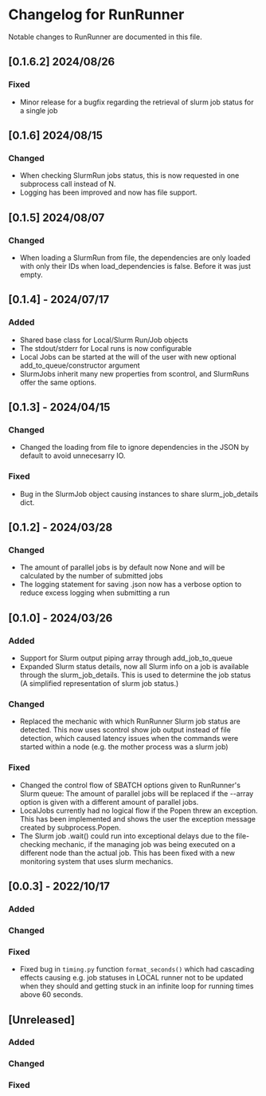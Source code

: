 # Changelog for RunRunner

Notable changes to RunRunner are documented in this file.

## [0.1.6.2] 2024/08/26

### Fixed
- Minor release for a bugfix regarding the retrieval of slurm job status for a single job

## [0.1.6] 2024/08/15

### Changed
- When checking SlurmRun jobs status, this is now requested in one subprocess call instead of N.
- Logging has been improved and now has file support.

## [0.1.5] 2024/08/07

### Changed
- When loading a SlurmRun from file, the dependencies are only loaded with only their IDs when load_dependencies is false. Before it was just empty.

## [0.1.4] - 2024/07/17

### Added
- Shared base class for Local/Slurm Run/Job objects
- The stdout/stderr for Local runs is now configurable
- Local Jobs can be started at the will of the user with new optional add_to_queue/constructor argument
- SlurmJobs inherit many new properties from scontrol, and SlurmRuns offer the same options.


## [0.1.3] - 2024/04/15

### Changed
- Changed the loading from file to ignore dependencies in the JSON by default to avoid unnecesarry IO.

### Fixed
- Bug in the SlurmJob object causing instances to share slurm_job_details dict.

## [0.1.2] - 2024/03/28

### Changed
- The amount of parallel jobs is by default now None and will be calculated by the number of submitted jobs
- The logging statement for saving .json now has a verbose option to reduce excess logging when submitting a run

## [0.1.0] - 2024/03/26

### Added
- Support for Slurm output piping array through add_job_to_queue
- Expanded Slurm status details, now all Slurm info on a job is available through the slurm_job_details. This is used to determine the job status (A simplified representation of slurm job status.)

### Changed
- Replaced the mechanic with which RunRunner Slurm job status are detected. This now uses scontrol show job output instead of file detection, which caused latency issues when the commands were started within a node (e.g. the mother process was a slurm job)

### Fixed
- Changed the control flow of SBATCH options given to RunRunner's Slurm queue: The amount of parallel jobs will be replaced if the --array option is given with a different amount of parallel jobs.
- LocalJobs currently had no logical flow if the Popen threw an exception. This has been implemented and shows the user the exception message created by subprocess.Popen.
- The Slurm job .wait() could run into exceptional delays due to the file-checking mechanic, if the managing job was being executed on a different node than the actual job. This has been fixed with a new monitoring system that uses slurm mechanics.

## [0.0.3] - 2022/10/17
### Added

### Changed

### Fixed
- Fixed bug in `timing.py` function `format_seconds()` which had cascading effects causing e.g. job statuses in LOCAL runner not to be updated when they should and getting stuck in an infinite loop for running times above 60 seconds.

## [Unreleased]

### Added

### Changed

### Fixed

